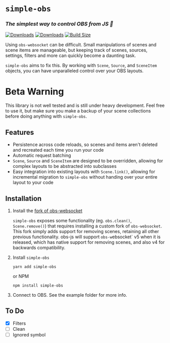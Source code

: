 # `simple-obs`

### _The simplest way to control OBS from JS 🎥_

[![Downloads](https://img.shields.io/npm/dt/simple-obs.svg?style=flat&colorA=000000&colorB=000000)](https://www.npmjs.com/package/simple-obs)
[![Downloads](https://img.shields.io/npm/v/simple-obs.svg?style=flat&colorA=000000&colorB=000000)](https://www.npmjs.com/package/simple-obs)
[![Build Size](https://img.shields.io/bundlephobia/min/simple-obs?label=bundle%20size&style=flat&colorA=000000&colorB=000000)](https://bundlephobia.com/result?p=simple-obs)

Using `obs-websocket` can be difficult. Small manipulations of scenes and scene items are manageable, but keeping track of scenes, sources, settings, filters and more can quickly become a daunting task.

`simple-obs` aims to fix this. By working with `Scene`, `Source`, and `SceneItem` objects, you can have unparalleled control over your OBS layouts.

# Beta Warning

This library is not well tested and is still under heavy development. Feel free to use it, but make sure you make a backup of your scene collections before doing anything with `simple-obs`.

## Features

- Persistence across code reloads, so scenes and items aren't deleted and recreated each time you run your code
- Automatic request batching
- `Scene`, `Source` and `SceneItem` are designed to be overridden, allowing for complex layouts to be abstracted into subclasses
- Easy integration into existing layouts with `Scene.link()`, allowing for incremental migration to `simple-obs` without handing over your entire layout to your code

## Installation

1. Install the [fork of obs-websocket](https://github.com/MemedowsTeam/obs-websocket/releases)
  
    `simple-obs` exposes some functionality (eg. `obs.clean()`, `Scene.remove()`) that requires installing a custom fork of `obs-websocket`. This fork simply adds support for removing scenes, retaining all other previous functionality. obs-js will support `obs-w`ebsocket` v5 when it is released, which has native support for removing scenes, and also v4 for backwards compatibility.

2. Install `simple-obs`

    ```
    yarn add simple-obs
    ```

    or NPM

    ```
    npm install simple-obs
    ```
    
3. Connect to OBS. See the example folder for more info.

## To Do

- [x] Filters
- [ ] Clean
- [ ] Ignored symbol
